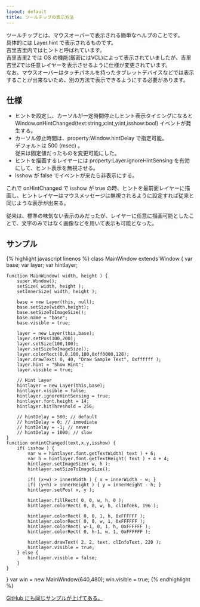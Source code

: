 ```yaml
---
layout: default
title: ツールチップの表示方法
---
```


ツールチップとは、マウスオーバーで表示される簡単なヘルプのことです。  
具体的には Layer.hint で表示されるものです。  
吉里吉里内ではヒントと呼ばれています。  
吉里吉里2 では OS の機能(厳密にはVCL)によって表示されていましたが、吉里吉里Zでは任意レイヤーを表示させるように仕様が変更されています。  
なお、マウスオーバーはタッチパネルを持ったタブレットデバイスなどでは表示することが出来ないため、別の方法で表示できるようにする必要があります。  

## 仕様
* ヒントを設定し、カーソルが一定時間停止しヒント表示タイミングになると Window.onHintChanged(text:string,x:int,y:int,isshow:bool) イベントが発生する。  
* カーソル停止時間は、property:Window.hintDelay で指定可能。  
デフォルトは 500 (msec) 。  
従来は固定値だったものを変更可能にした。  
* ヒントを描画するレイヤーには property:Layer.ignoreHintSensing を有効にして、ヒント表示を無視させる。
* isshow が false でイベントが来たら非表示にする。

これで onHintChanged で isshow が true の時、ヒントを最前面レイヤーに描画し、ヒントレイヤーはマウスメッセージは無視されるように設定すれば従来と同じような表示が出来る。  

従来は、標準の味気ない表示のみだったが、レイヤーに任意に描画可能としたことで、文字のみではなく画像などを用いて表示も可能となった。

## サンプル
{% highlight javascript linenos %}
class MainWindow extends Window {
	var base;
	var layer;
	var hintlayer;

	function MainWindow( width, height ) {
		super.Window();
		setSize( width, height );
		setInnerSize( width, height );

		base = new Layer(this, null);
		base.setSize(width,height);
		base.setSizeToImageSize();
		base.name = "base";
		base.visible = true;

		layer = new Layer(this,base);
		layer.setPos(100,200);
		layer.setSize(100,100);
		layer.setSizeToImageSize();
		layer.colorRect(0,0,100,100,0xff0000,128);
		layer.drawText( 0, 40, "Draw Sample Text", 0xffffff );
		layer.hint = "Show Hint";
		layer.visible = true;

		// Hint Layer
		hintlayer = new Layer(this,base);
		hintlayer.visible = false;
		hintlayer.ignoreHintSensing = true;
		hintlayer.font.height = 14;
		hintlayer.hitThreshold = 256;

		// hintDelay = 500; // default
		// hintDelay = 0; // immediate
		// hintDelay = -1; // never
		// hintDelay = 1000; // slow
	}
	function onHintChanged(text,x,y,isshow) {
		if( isshow ) {
			var w = hintlayer.font.getTextWidth( text ) + 6;
			var h = hintlayer.font.getTextHeight( text ) + 4 + 4;
			hintlayer.setImageSize( w, h );
			hintlayer.setSizeToImageSize();

			if( (x+w) > innerWidth ) { x = innerWidth - w; }
			if( (y+h) > innerHeight ) { y = innerHeight - h; }
			hintlayer.setPos( x, y );

			hintlayer.fillRect( 0, 0, w, h, 0 );
			hintlayer.colorRect( 0, 0, w, h, clInfoBk, 196 );

			hintlayer.colorRect( 0, 0, 1, h, 0xFFFFFF );
			hintlayer.colorRect( 0, 0, w, 1, 0xFFFFFF );
			hintlayer.colorRect( w-1, 0, 1, h, 0xFFFFFF );
			hintlayer.colorRect( 0, h-1, w, 1, 0xFFFFFF );

			hintlayer.drawText( 2, 2, text, clInfoText, 220 );
			hintlayer.visible = true;
		} else {
			hintlayer.visible = false;
		}
	}
}
var win = new MainWindow(640,480);
win.visible = true;
{% endhighlight %}

[GitHub にも同じサンプルが上げてある。
](https://github.com/krkrz/krkrz/blob/master/script/Sample/tooltip/startup.tjs)